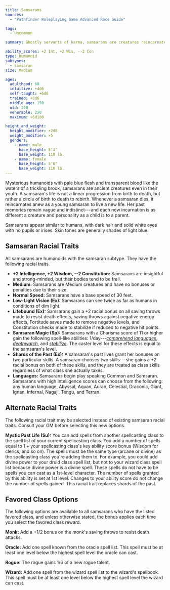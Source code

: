 ```yaml
---
title: Samsarans
sources:
  - "Pathfinder Roleplaying Game Advanced Race Guide"

tags:
  - Uncommon

summary: Ghostly servants of karma, samsarans are creatures reincarnated hundreds if not thousands of times in the hope of reaching true enlightenment. Unlike humans and other races, these humanoids remember much of their past lives.

ability_scores: +2 Int, +2 Wis, --2 Con
type: humanoid
subtypes:
  - samsaran
size: Medium

ages:
  adulthood: 60
  intuitive: +4d6
  self-taught: +6d6
  trained: +8d6
  middle_age: 150
  old: 200
  venerable: 250
  maximum: +6d100

height_and_weight:
  height_modifier: +2d8
  weight_modifier: ×5
  genders:
    - name: male
      base_height: 5'4"
      base_weight: 110 lb.
    - name: female
      base_height: 5'6"
      base_weight: 110 lb.
---
```


Mysterious humanoids with pale blue flesh and transparent blood like the waters of a trickling brook, samsarans are ancient creatures even in their youth. A samsaran's life is not a linear progression from birth to death, but rather a circle of birth to death to rebirth. Whenever a samsaran dies, it reincarnates anew as a young samsaran to live a new life. Her past memories remain vague and indistinct---and each new incarnation is as different a creature and personality as a child is to a parent.

Samsarans appear similar to humans, with dark hair and solid white eyes with no pupils or irises. Skin tones are generally shades of light blue.

## Samsaran Racial Traits

All samsarans are humanoids with the samsaran subtype. They have the following racial traits.

- **+2 Intelligence, +2 Wisdom, --2 Constitution:** Samsarans are insightful and strong-minded, but their bodies tend to be frail.
- **Medium:** Samsarans are Medium creatures and have no bonuses or penalties due to their size.
- **Normal Speed:** Samsarans have a base speed of 30 feet.
- **Low-Light Vision (Ex):** Samsarans can see twice as far as humans in conditions of dim light.
- **Lifebound (Ex):** Samsarans gain a +2 racial bonus on all saving throws made to resist death effects, saving throws against negative energy effects, Fortitude saves made to remove negative levels, and Constitution checks made to stabilize if reduced to negative hit points.
- **Samsaran Magic (Sp):** Samsarans with a Charisma score of 11 or higher gain the following spell-like abilities: 1/day---[*comprehend languages*](/spells/comprehend-languages/), [*deathwatch*](/spells/deathwatch/), and [*stabilize*](/spells/stabilize/). The caster level for these effects is equal to the samsaran's level.
- **Shards of the Past (Ex):** A samsaran's past lives grant her bonuses on two particular skills. A samsaran chooses two skills---she gains a +2 racial bonus on both of these skills, and they are treated as class skills regardless of what class she actually takes.
- **Languages:** Samsarans begin play speaking Common and Samsaran. Samsarans with high Intelligence scores can choose from the following: any human language, Abyssal, Aquan, Auran, Celestial, Draconic, Giant, Ignan, Infernal, Nagaji, Tengu, and Terran.

## Alternate Racial Traits

The following racial trait may be selected instead of existing samsaran racial traits. Consult your GM before selecting this new options.

**Mystic Past Life (Su):** You can add spells from another spellcasting class to the spell list of your current spellcasting class. You add a number of spells equal to 1 + your spellcasting class's key ability score bonus (Wisdom for clerics, and so on). The spells must be the same type (arcane or divine) as the spellcasting class you're adding them to. For example, you could add divine power to your druid class spell list, but not to your wizard class spell list because divine power is a divine spell. These spells do not have to be spells you can cast as a 1st-level character. The number of spells granted by this ability is set at 1st level. Changes to your ability score do not change the number of spells gained. This racial trait replaces shards of the past.

## Favored Class Options

The following options are available to all samsarans who have the listed favored class, and unless otherwise stated, the bonus applies each time you select the favored class reward.

**Monk:** Add a +1/2 bonus on the monk's saving throws to resist death attacks.

**Oracle:** Add one spell known from the oracle spell list. This spell must be at least one level below the highest spell level the oracle can cast.

**Rogue:** The rogue gains 1/6 of a new rogue talent.

**Wizard:** Add one spell from the wizard spell list to the wizard's spellbook. This spell must be at least one level below the highest spell level the wizard can cast.
